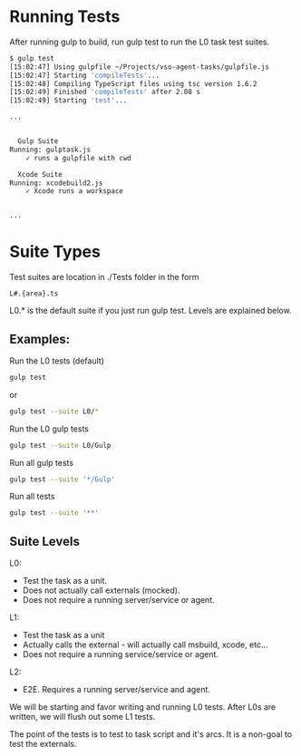 
# Running Tests

After running gulp to build, run gulp test to run the L0 task test suites.

```bash
$ gulp test
[15:02:47] Using gulpfile ~/Projects/vso-agent-tasks/gulpfile.js
[15:02:47] Starting 'compileTests'...
[15:02:48] Compiling TypeScript files using tsc version 1.6.2
[15:02:49] Finished 'compileTests' after 2.08 s
[15:02:49] Starting 'test'...

...


  Gulp Suite
Running: gulptask.js
    ✓ runs a gulpfile with cwd

  Xcode Suite
Running: xcodebuild2.js
    ✓ Xcode runs a workspace


...
```

# Suite Types

Test suites are location in ./Tests folder in the form
```
L#.{area}.ts
```
L0.* is the default suite if you just run gulp test.  Levels are explained below.

## Examples:

Run the L0 tests (default)
```bash
gulp test
```

or

```bash
gulp test --suite L0/*
```

Run the L0 gulp tests
```bash
gulp test --suite L0/Gulp
```

Run all gulp tests
```bash
gulp test --suite '*/Gulp'
```

Run all tests
```bash
gulp test --suite '**'
```

## Suite Levels

L0: 
  - Test the task as a unit.  
  - Does not actually call externals (mocked).
  - Does not require a running server/service or agent.
  
L1:
  - Test the task as a unit
  - Actually calls the external - will actually call msbuild, xcode, etc...
  - Does not require a running service/service or agent.
  
L2:
  - E2E.  Requires a running server/service and agent.
  
We will be starting and favor writing and running L0 tests.  After L0s are written, we will flush out some L1 tests.

The point of the tests is to test to task script and it's arcs.  It is a non-goal to test the externals.

 